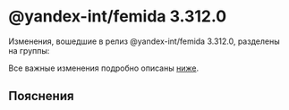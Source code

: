 # @yandex-int/femida 3.312.0

<!-- ЧЕЛОВЕЧЕСКОЕ ВСТУПЛЕНИЕ -->

Изменения, вошедшие в релиз @yandex-int/femida 3.312.0, разделены на группы:

Все важные изменения подробно описаны [ниже](#Пояснения).

## Пояснения

